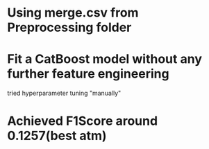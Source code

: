 # Using merge.csv from Preprocessing folder
# Fit a CatBoost model without any further feature engineering
tried hyperparameter tuning "manually"
# Achieved F1Score around 0.1257(best atm)
